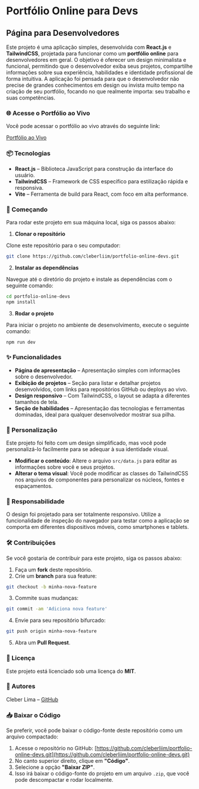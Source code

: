 
# Portfólio Online para Devs

## Página para Desenvolvedores

Este projeto é uma aplicação simples, desenvolvida com **React.js** e **TailwindCSS**, projetada para funcionar como um **portfólio online** para desenvolvedores em geral. O objetivo é oferecer um design minimalista e funcional, permitindo que o desenvolvedor exiba seus projetos, compartilhe informações sobre sua experiência, habilidades e identidade profissional de forma intuitiva. A aplicação foi pensada para que o desenvolvedor não precise de grandes conhecimentos em design ou invista muito tempo na criação de seu portfólio, focando no que realmente importa: seu trabalho e suas competências.

### 🌐 Acesse o Portfólio ao Vivo

Você pode acessar o portfólio ao vivo através do seguinte link:

[Portfólio ao Vivo](#)

### 📦 Tecnologias

- **React.js** – Biblioteca JavaScript para construção da interface do usuário.
- **TailwindCSS** – Framework de CSS específico para estilização rápida e responsiva.
- **Vite** – Ferramenta de build para React, com foco em alta performance.

### 🚀 Começando

Para rodar este projeto em sua máquina local, siga os passos abaixo:

1. **Clonar o repositório**

Clone este repositório para o seu computador:

```bash
git clone https://github.com/cleberliim/portfolio-online-devs.git
```

2. **Instalar as dependências**

Navegue até o diretório do projeto e instale as dependências com o seguinte comando:

```bash
cd portfolio-online-devs
npm install
```

3. **Rodar o projeto**

Para iniciar o projeto no ambiente de desenvolvimento, execute o seguinte comando:

```bash
npm run dev
```

### ✨ Funcionalidades

- **Página de apresentação** – Apresentação simples com informações sobre o desenvolvedor.
- **Exibição de projetos** – Seção para listar e detalhar projetos desenvolvidos, com links para repositórios GitHub ou deploys ao vivo.
- **Design responsivo** – Com TailwindCSS, o layout se adapta a diferentes tamanhos de tela.
- **Seção de habilidades** – Apresentação das tecnologias e ferramentas dominadas, ideal para qualquer desenvolvedor mostrar sua pilha.

### 🎨 Personalização

Este projeto foi feito com um design simplificado, mas você pode personalizá-lo facilmente para se adequar à sua identidade visual.

- **Modificar o conteúdo**: Altere o arquivo `src/data.js` para editar as informações sobre você e seus projetos.
- **Alterar o tema visual**: Você pode modificar as classes do TailwindCSS nos arquivos de componentes para personalizar os núcleos, fontes e espaçamentos.

### 📱 Responsabilidade

O design foi projetado para ser totalmente responsivo. Utilize a funcionalidade de inspeção do navegador para testar como a aplicação se comporta em diferentes dispositivos móveis, como smartphones e tablets.

### 🛠️ Contribuições

Se você gostaria de contribuir para este projeto, siga os passos abaixo:

1. Faça um **fork** deste repositório.
2. Crie um **branch** para sua feature:

```bash
git checkout -b minha-nova-feature
```

3. Commite suas mudanças:

```bash
git commit -am 'Adiciona nova feature'
```

4. Envie para seu repositório bifurcado:

```bash
git push origin minha-nova-feature
```

5. Abra um **Pull Request**.

### 📄 Licença

Este projeto está licenciado sob uma licença do **MIT**.

### 👥 Autores

Cleber Lima – [GitHub](https://github.com/cleberliim)

### 📥 Baixar o Código

Se preferir, você pode baixar o código-fonte deste repositório como um arquivo compactado:

1. Acesse o repositório no GitHub: [https://github.com/cleberliim/portfolio-online-devs.git](https://github.com/cleberliim/portfolio-online-devs.git)
2. No canto superior direito, clique em **"Código"**.
3. Selecione a opção **"Baixar ZIP"**.
4. Isso irá baixar o código-fonte do projeto em um arquivo `.zip`, que você pode descompactar e rodar localmente.
